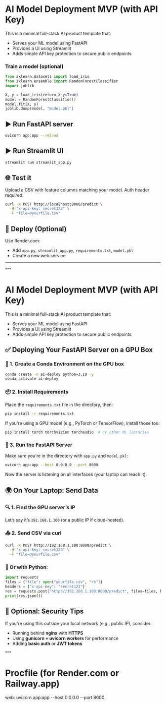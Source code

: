 # AI Model Deployment MVP (with API Key)

This is a minimal full-stack AI product template that:
- Serves your ML model using FastAPI
- Provides a UI using Streamlit
- Adds simple API key protection to secure public endpoints



### Train a model (optional)
```python
from sklearn.datasets import load_iris
from sklearn.ensemble import RandomForestClassifier
import joblib

X, y = load_iris(return_X_y=True)
model = RandomForestClassifier()
model.fit(X, y)
joblib.dump(model, "model.pkl")
```

## ▶️ Run FastAPI server
```bash
uvicorn app:app --reload
```

## ▶️ Run Streamlit UI
```bash
streamlit run streamlit_app.py
```

## 🌐 Test it
Upload a CSV with feature columns matching your model. Auth header required:
```bash
curl -X POST http://localhost:8000/predict \
  -H "x-api-key: secret123" \
  -F "file=@yourfile.csv"
```

## 🚀 Deploy (Optional)
Use Render.com:
- Add `app.py`, `streamlit_app.py`, `requirements.txt`, `model.pkl`
- Create a new web service

---


"""
# AI Model Deployment MVP (with API Key)

This is a minimal full-stack AI product template that:
- Serves your ML model using FastAPI
- Provides a UI using Streamlit
- Adds simple API key protection to secure public endpoints

## ✅ Deploying Your FastAPI Server on a GPU Box

### 🧱 1. Create a Conda Environment on the GPU box
```bash
conda create -n ai-deploy python=3.10 -y
conda activate ai-deploy
```

### 📦 2. Install Requirements
Place the `requirements.txt` file in the directory, then:
```bash
pip install -r requirements.txt
```
If you're using a GPU model (e.g., PyTorch or TensorFlow), install those too:
```bash
pip install torch torchvision torchaudio  # or other ML libraries
```

### 🚀 3. Run the FastAPI Server
Make sure you're in the directory with `app.py` and `model.pkl`:
```bash
uvicorn app:app --host 0.0.0.0 --port 8000
```
Now the server is listening on all interfaces (your laptop can reach it).

## 🌍 On Your Laptop: Send Data

### 🔍 1. Find the GPU server’s IP
Let’s say it’s `192.168.1.100` (or a public IP if cloud-hosted).

### 📤 2. Send CSV via curl
```bash
curl -X POST http://192.168.1.100:8000/predict \
  -H "x-api-key: secret123" \
  -F "file=@yourfile.csv"
```

### 🐍 Or with Python:
```python
import requests
files = {"file": open("yourfile.csv", "rb")}
headers = {"x-api-key": "secret123"}
res = requests.post("http://192.168.1.100:8000/predict", files=files, headers=headers)
print(res.json())
```

## 🔐 Optional: Security Tips
If you're using this outside your local network (e.g., public IP), consider:
- Running behind **nginx** with **HTTPS**
- Using **gunicorn + uvicorn workers** for performance
- Adding **basic auth** or **JWT tokens**

"""

# Procfile (for Render.com or Railway.app)
web: uvicorn app:app --host 0.0.0.0 --port 8000


